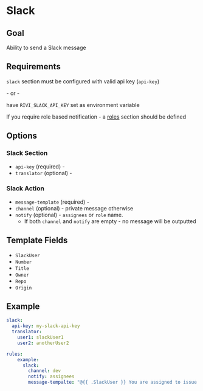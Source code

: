 # Slack 

## Goal

Ability to send a Slack message 

## Requirements

`slack` section must be configured with valid api key (`api-key`)

\- or -

have `RIVI_SLACK_API_KEY` set as environment variable

If you require role based notification - a [roles](../../../docs/roles.md) section should be defined

## Options

### Slack Section
- `api-key` (required) - 
- `translator` (optional) - 

### Slack Action
- `message-template` (required) -
- `channel` (optional) - private message otherwise
- `notify` (optional) - `assignees` or `role` name.
  - If both `channel` and `notify` are empty - no message will be outputted

## Template Fields

- `SlackUser`
- `Number`
- `Title`
- `Owner`
- `Repo`
- `Origin`
  
## Example
```yaml
slack:
  api-key: my-slack-api-key
  translator:
    user1: slackUser1
    user2: anotherUser2

rules:
    example:
      slack:
        channel: dev
        notify: assignees
        message-tempalte: "@{{ .SlackUser }} You are assigned to issue {{ .Number }}"
```